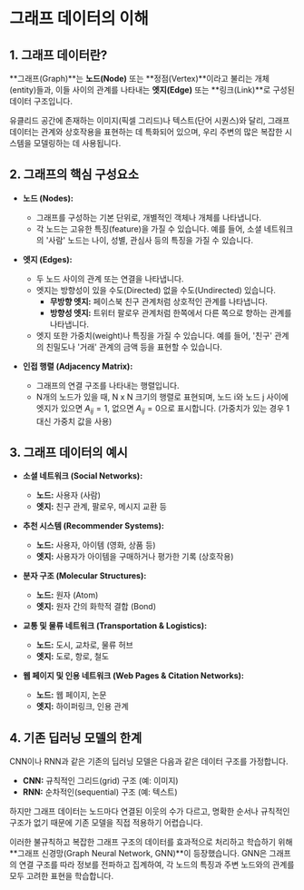 # 그래프 데이터의 이해

## 1. 그래프 데이터란?

**그래프(Graph)**는 **노드(Node)** 또는 **정점(Vertex)**이라고 불리는 개체(entity)들과, 이들 사이의 관계를 나타내는 **엣지(Edge)** 또는 **링크(Link)**로 구성된 데이터 구조입니다.

유클리드 공간에 존재하는 이미지(픽셀 그리드)나 텍스트(단어 시퀀스)와 달리, 그래프 데이터는 관계와 상호작용을 표현하는 데 특화되어 있으며, 우리 주변의 많은 복잡한 시스템을 모델링하는 데 사용됩니다.

## 2. 그래프의 핵심 구성요소

- **노드 (Nodes):**
  - 그래프를 구성하는 기본 단위로, 개별적인 객체나 개체를 나타냅니다.
  - 각 노드는 고유한 특징(feature)을 가질 수 있습니다. 예를 들어, 소셜 네트워크의 '사람' 노드는 나이, 성별, 관심사 등의 특징을 가질 수 있습니다.

- **엣지 (Edges):**
  - 두 노드 사이의 관계 또는 연결을 나타냅니다.
  - 엣지는 방향성이 있을 수도(Directed) 없을 수도(Undirected) 있습니다.
    - **무방향 엣지:** 페이스북 친구 관계처럼 상호적인 관계를 나타냅니다.
    - **방향성 엣지:** 트위터 팔로우 관계처럼 한쪽에서 다른 쪽으로 향하는 관계를 나타냅니다.
  - 엣지 또한 가중치(weight)나 특징을 가질 수 있습니다. 예를 들어, '친구' 관계의 친밀도나 '거래' 관계의 금액 등을 표현할 수 있습니다.

- **인접 행렬 (Adjacency Matrix):**
  - 그래프의 연결 구조를 나타내는 행렬입니다.
  - N개의 노드가 있을 때, N x N 크기의 행렬로 표현되며, 노드 i와 노드 j 사이에 엣지가 있으면 $A_{ij}=1$, 없으면 $A_{ij}=0$으로 표시합니다. (가중치가 있는 경우 1 대신 가중치 값을 사용)

## 3. 그래프 데이터의 예시

- **소셜 네트워크 (Social Networks):**
  - **노드:** 사용자 (사람)
  - **엣지:** 친구 관계, 팔로우, 메시지 교환 등

- **추천 시스템 (Recommender Systems):**
  - **노드:** 사용자, 아이템 (영화, 상품 등)
  - **엣지:** 사용자가 아이템을 구매하거나 평가한 기록 (상호작용)

- **분자 구조 (Molecular Structures):**
  - **노드:** 원자 (Atom)
  - **엣지:** 원자 간의 화학적 결합 (Bond)

- **교통 및 물류 네트워크 (Transportation & Logistics):**
  - **노드:** 도시, 교차로, 물류 허브
  - **엣지:** 도로, 항로, 철도

- **웹 페이지 및 인용 네트워크 (Web Pages & Citation Networks):**
  - **노드:** 웹 페이지, 논문
  - **엣지:** 하이퍼링크, 인용 관계

## 4. 기존 딥러닝 모델의 한계

CNN이나 RNN과 같은 기존의 딥러닝 모델은 다음과 같은 데이터 구조를 가정합니다.
- **CNN:** 규칙적인 그리드(grid) 구조 (예: 이미지)
- **RNN:** 순차적인(sequential) 구조 (예: 텍스트)

하지만 그래프 데이터는 노드마다 연결된 이웃의 수가 다르고, 명확한 순서나 규칙적인 구조가 없기 때문에 기존 모델을 직접 적용하기 어렵습니다.

이러한 불규칙하고 복잡한 그래프 구조의 데이터를 효과적으로 처리하고 학습하기 위해 **그래프 신경망(Graph Neural Network, GNN)**이 등장했습니다. GNN은 그래프의 연결 구조를 따라 정보를 전파하고 집계하여, 각 노드의 특징과 주변 노드와의 관계를 모두 고려한 표현을 학습합니다.
